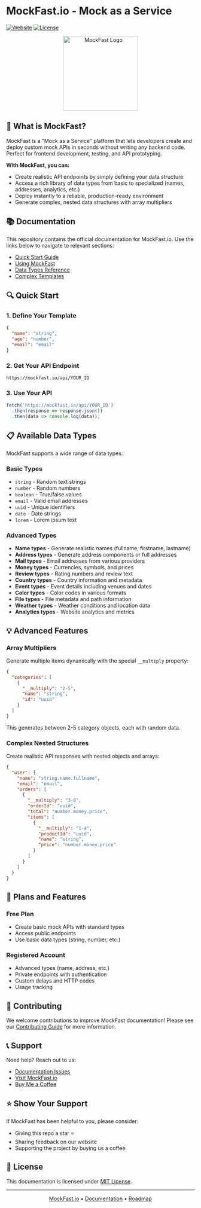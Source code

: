 # MockFast.io - Mock as a Service

[![Website](https://img.shields.io/badge/Visit-MockFast.io-blue)](https://mockfast.io)
[![License](https://img.shields.io/badge/License-MIT-green.svg)](LICENSE)

<p align="center">
  <img src="./mockfast-logo.png" alt="MockFast Logo" width="200"/>
</p>

## 🚀 What is MockFast?

MockFast is a "Mock as a Service" platform that lets developers create and deploy custom mock APIs in seconds without writing any backend code. Perfect for frontend development, testing, and API prototyping.

**With MockFast, you can:**
- Create realistic API endpoints by simply defining your data structure
- Access a rich library of data types from basic to specialized (names, addresses, analytics, etc.)
- Deploy instantly to a reliable, production-ready environment
- Generate complex, nested data structures with array multipliers

## 📚 Documentation

This repository contains the official documentation for MockFast.io. Use the links below to navigate to relevant sections:

- [Quick Start Guide](./docs/quick-start.md)
- [Using MockFast](./docs/using-mockfast.md)
- [Data Types Reference](./docs/data-types.md)
- [Complex Templates](./docs/complex-templates.md)

## 🔍 Quick Start

### 1. Define Your Template

```json
{
  "name": "string",
  "age": "number",
  "email": "email"
}
```

### 2. Get Your API Endpoint

```
https://mockfast.io/api/YOUR_ID
```

### 3. Use Your API

```javascript
fetch('https://mockfast.io/api/YOUR_ID')
  .then(response => response.json())
  .then(data => console.log(data));
```

## 📋 Available Data Types

MockFast supports a wide range of data types:

### Basic Types
- `string` - Random text strings
- `number` - Random numbers
- `boolean` - True/false values
- `email` - Valid email addresses
- `uuid` - Unique identifiers
- `date` - Date strings
- `lorem` - Lorem ipsum text

### Advanced Types
- **Name types** - Generate realistic names (fullname, firstname, lastname)
- **Address types** - Generate address components or full addresses
- **Mail types** - Email addresses from various providers
- **Money types** - Currencies, symbols, and prices
- **Review types** - Rating numbers and review text
- **Country types** - Country information and metadata
- **Event types** - Event details including venues and dates
- **Color types** - Color codes in various formats
- **File types** - File metadata and path information
- **Weather types** - Weather conditions and location data
- **Analytics types** - Website analytics and metrics

## 💡 Advanced Features

### Array Multipliers

Generate multiple items dynamically with the special `__multiply` property:

```json
{
  "categories": [
    {
      "__multiply": "2-5",
      "name": "string",
      "id": "uuid"
    }
  ]
}
```

This generates between 2-5 category objects, each with random data.

### Complex Nested Structures

Create realistic API responses with nested objects and arrays:

```json
{
  "user": {
    "name": "string.name.fullname",
    "email": "email",
    "orders": [
      {
        "__multiply": "3-8",
        "orderId": "uuid",
        "total": "number.money.price",
        "items": [
          {
            "__multiply": "1-4",
            "productId": "uuid",
            "name": "string",
            "price": "number.money.price"
          }
        ]
      }
    ]
  }
}
```

## 💼 Plans and Features

### Free Plan
- Create basic mock APIs with standard types
- Access public endpoints
- Use basic data types (string, number, etc.)

### Registered Account
- Advanced types (name, address, etc.)
- Private endpoints with authentication
- Custom delays and HTTP codes
- Usage tracking

## 🤝 Contributing

We welcome contributions to improve MockFast documentation! Please see our [Contributing Guide](./CONTRIBUTING.md) for more information.

## 📞 Support

Need help? Reach out to us:

- [Documentation Issues](https://github.com/username/mockfast-docs/issues)
- [Visit MockFast.io](https://mockfast.io)
- [Buy Me a Coffee](https://ko-fi.com/mockfast)

## ⭐ Show Your Support

If MockFast has been helpful to you, please consider:
- Giving this repo a star ⭐
- Sharing feedback on our website
- Supporting the project by buying us a coffee

## 📜 License

This documentation is licensed under [MIT License](./LICENSE).

---

<p align="center">
  <a href="https://mockfast.io">MockFast.io</a> • 
  <a href="https://mockfast.io/documentation">Documentation</a> • 
  <a href="https://mockfast.io/roadmap">Roadmap</a>
</p>
